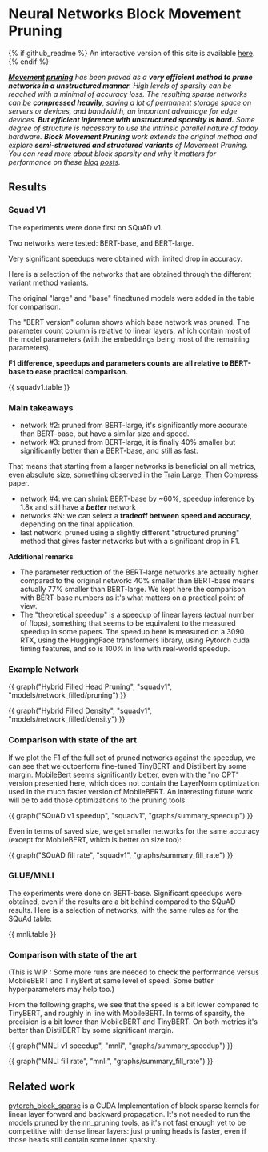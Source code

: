 # Neural Networks Block Movement Pruning

{% if github_readme %}
An interactive version of this site is available [here](https://huggingface.github.io/nn_pruning/).
{% endif %}


***[Movement](https://arxiv.org/abs/2005.07683) [pruning](https://github.com/huggingface/transformers/tree/master/examples/research_projects/movement-pruning)** has been proved as a **very efficient
method to prune networks in a unstructured manner**. High levels of sparsity can be reached with a minimal of accuracy loss. 
The resulting sparse networks can be **compressed heavily**,
saving a lot of permanent storage space on servers or devices, and bandwidth, an important advantage for edge devices.
**But efficient inference with unstructured sparsity is hard.**
Some degree of structure is necessary to use the intrinsic parallel nature of today hardware.
**Block Movement Pruning** work extends the original method and explore **semi-structured and structured variants** of Movement Pruning.
You can read more about block sparsity and why it matters for performance on these [blog](https://medium.com/huggingface/is-the-future-of-neural-networks-sparse-an-introduction-1-n-d03923ecbd70) [posts](https://medium.com/huggingface/sparse-neural-networks-2-n-gpu-performance-b8bc9ce950fc).*
## Results

### Squad V1
The experiments were done first on SQuAD v1.

Two networks were tested: BERT-base, and BERT-large.

Very significant speedups were obtained with limited drop in accuracy.

Here is a selection of the networks that are obtained through the different variant method variants.

The original "large" and "base" finedtuned models were added in the table for comparison.

The "BERT version" column shows which base network was pruned.
The parameter count column is relative to linear layers, which contain most of the model parameters (with the embeddings being most of the remaining parameters).

**F1 difference, speedups and parameters counts are all relative to BERT-base to ease practical comparison.**
    
{{ squadv1.table }}

### Main takeaways
- network #2: pruned from BERT-large, it's significantly more accurate than BERT-base, but have a similar size and speed.
- network #3: pruned from BERT-large, it is finally 40% smaller but significantly better than a BERT-base, and still as fast.

That means that starting from a larger networks is beneficial on all metrics, even absolute size, something observed in the [Train Large, Then Compress](https://arxiv.org/abs/2002.11794) paper.
  
- network #4: we can shrink BERT-base by ~60%, speedup inference by 1.8x and still have a ***better*** network
- networks #N: we can select a **tradeoff between speed and accuracy**, depending on the final application.
- last network: pruned using a slightly different "structured pruning" method that gives faster networks but with a significant drop in F1.

**Additional remarks**
- The parameter reduction of the BERT-large networks are actually higher compared to the original network: 40% smaller than BERT-base means actually 77% smaller than BERT-large.
We kept here the comparison with BERT-base numbers as it's what matters on a practical point of view.
- The "theoretical speedup" is a speedup of linear layers (actual number of flops), something that seems to be equivalent to the measured speedup in some papers. 
The speedup here is measured on a 3090 RTX, using the HuggingFace transformers library, using Pytorch cuda timing features, and so is 100% in line with real-world speedup.

### Example Network

{{ graph("Hybrid Filled Head Pruning", "squadv1", "models/network_filled/pruning") }}

{{ graph("Hybrid Filled Density", "squadv1", "models/network_filled/density") }}

### Comparison with state of the art 
If we plot the F1 of the full set of pruned networks against the speedup, we can see that we outperform fine-tuned TinyBERT and Distilbert by some margin.
MobileBert seems significantly better, even with the "no OPT" version presented here, which does not contain the LayerNorm optimization used in the much faster version of MobileBERT.
An interesting future work will be to add those optimizations to the pruning tools.

{{ graph("SQuAD v1 speedup", "squadv1", "graphs/summary_speedup") }}

Even in terms of saved size, we get smaller networks for the same accuracy (except for MobileBERT, which is better on size too):

{{ graph("SQuAD fill rate", "squadv1", "graphs/summary_fill_rate") }}

### GLUE/MNLI 

The experiments were done on BERT-base.
Significant speedups were obtained, even if the results are a bit behind compared to the SQuAD results.
Here is a selection of networks, with the same rules as for the SQuAd table:

{{ mnli.table }}


### Comparison with state of the art 
(This is WIP : Some more runs are needed to check the performance versus MobileBERT and TinyBert at same level of speed. Some better hyperparameters may help too.)

From the following graphs, we see that the speed is a bit lower compared to TinyBERT, and roughly in line with MobileBERT.
In terms of sparsity, the precision is a bit lower than MobileBERT and TinyBERT. 
On both metrics it's better than DistilBERT by some significant margin.

{{ graph("MNLI v1 speedup", "mnli", "graphs/summary_speedup") }}


{{ graph("MNLI fill rate", "mnli", "graphs/summary_fill_rate") }}

## Related work
[pytorch_block_sparse](https://github.com/huggingface/pytorch_block_sparse) is a CUDA Implementation of block sparse kernels for linear layer forward and backward propagation.
It's not needed to run the models pruned by the nn_pruning tools, as it's not fast enough yet to be competitive with dense linear layers: just pruning heads is faster, even if those heads still contain some inner sparsity.  
